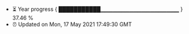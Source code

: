 - ⏳ Year progress { ███████████▁▁▁▁▁▁▁▁▁▁▁▁▁▁▁▁▁▁▁ } 37.46 %
- ⏰ Updated on Mon, 17 May 2021 17:49:30 GMT

